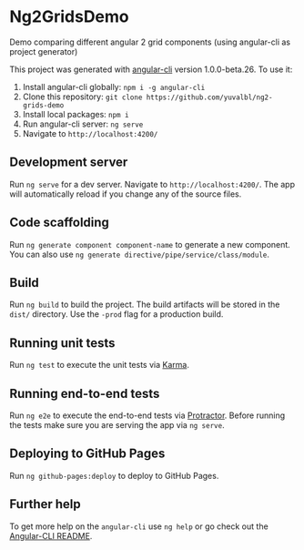 # Ng2GridsDemo
Demo comparing different angular 2 grid components (using angular-cli as project generator)

This project was generated with [angular-cli](https://github.com/angular/angular-cli) version 1.0.0-beta.26.
To use it:

1. Install angular-cli globally: `npm i -g angular-cli`</br>
2. Clone this repository: `git clone https://github.com/yuvalbl/ng2-grids-demo`</br>
3. Install local packages: `npm i`</br>
4. Run angular-cli server: `ng serve`</br>
5. Navigate to `http://localhost:4200/`</br>

## Development server
Run `ng serve` for a dev server. Navigate to `http://localhost:4200/`. The app will automatically reload if you change any of the source files.

## Code scaffolding

Run `ng generate component component-name` to generate a new component. You can also use `ng generate directive/pipe/service/class/module`.

## Build

Run `ng build` to build the project. The build artifacts will be stored in the `dist/` directory. Use the `-prod` flag for a production build.

## Running unit tests

Run `ng test` to execute the unit tests via [Karma](https://karma-runner.github.io).

## Running end-to-end tests

Run `ng e2e` to execute the end-to-end tests via [Protractor](http://www.protractortest.org/).
Before running the tests make sure you are serving the app via `ng serve`.

## Deploying to GitHub Pages

Run `ng github-pages:deploy` to deploy to GitHub Pages.

## Further help

To get more help on the `angular-cli` use `ng help` or go check out the [Angular-CLI README](https://github.com/angular/angular-cli/blob/master/README.md).
